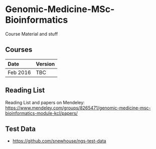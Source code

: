 # Genomic-Medicine-MSc-Bioinformatics
Course Material and stuff

## Courses

| Date     | Version |
|:---------|:--------|
| Feb 2016 | TBC  |

## Reading List
Reading List and papers on Mendeley: https://www.mendeley.com/groups/8265471/genomic-medicine-msc-bioinformatics-module-kcl/papers/

## Test Data
- https://github.com/snewhouse/ngs-test-data
